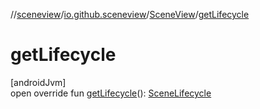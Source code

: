 //[sceneview](../../../index.md)/[io.github.sceneview](../index.md)/[SceneView](index.md)/[getLifecycle](get-lifecycle.md)

# getLifecycle

[androidJvm]\
open override fun [getLifecycle](get-lifecycle.md)(): [SceneLifecycle](../-scene-lifecycle/index.md)
